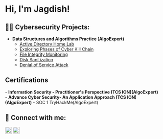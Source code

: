 <h1>Hi, I'm Jagdish! </h1>

<h2>👨‍💻 Cybersecurity Projects:</h2>

- <b>Data Structures and Algorithms Practice (AlgoExpert)</b>
  - [Active Directory Home Lab](https://github.com/jagdish91/LABURL)
  - [Exploring Phases of Cyber Kill Chain](https://github.com/Jagdish91/DiskSanitization/tree/main)
  - [File Integrity Monitoring](https://github.com/jagdish91/LABURL)
  - [Disk Sanitization](https://github.com/Jagdish91/DiskSanitization/tree/main)
  - [Denial of Service Attack](https://github.com/Jagdish91/DiskSanitization/tree/main)

<h2> Certifications</h2>
- <b>Information Security - Practitioner's Perspective (TCS ION)(AlgoExpert)</b>
- <b>Advance Cyber Security- An Application Approach (TCS ION)(AlgoExpert)</b>
- SOC 1 TryHackMe(AlgoExpert)</b>



<h2> 🤳 Connect with me:</h2>

[<img align="left" alt="JoshMadakor | LinkedIn" width="22px" src="https://cdn.jsdelivr.net/npm/simple-icons@v3/icons/linkedin.svg" />][linkedin]
[<img align="left" alt="JoshMadakor | Instagram" width="22px" src="https://cdn.jsdelivr.net/npm/simple-icons@v3/icons/instagram.svg" />][instagram]

[instagram]: https://www.instagram.com/jaggi111/
[linkedin]: https://linkedin.com/in/Myurl

